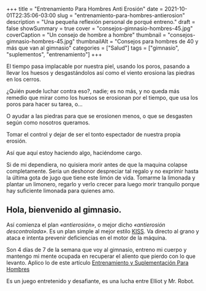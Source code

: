 +++
title = "Entrenamiento Para Hombres Anti Erosión"
date = 2021-10-01T22:35:06-03:00
slug = "entrenamiento-para-hombres-antierosion"
description = "Una pequeña reflexión personal de porqué entreno."
draft = false
showSummary = true
cover = "consejos-gimnasio-hombres-45.jpg"
coverCaption = "Un consejo de hombre a hombre"
thumbnail = "consejos-gimnasio-hombres-45.jpg"
thumbnailAlt = "Consejos para hombres de 40 y más que van al gimnasio"
categories = ["Salud"]
tags = ["gimnasio", "suplementos", "entrenamiento"]
+++

El tiempo pasa implacable por nuestra piel, usando los poros, pasando a llevar los huesos y desgastándolos así como el viento erosiona las piedras en los cerros.

¿Quién puede luchar contra eso?, nadie; es no más, y no queda más remedio que mirar como los huesos se erosionan por el tiempo, que usa los poros para hacer su tarea, o...

O ayudar a las piedras para que se erosionen menos, o que se desgasten según como nosotros queramos.

Tomar el control y dejar de ser el tonto espectador de nuestra propia erosión.

Así que aquí estoy haciendo algo, haciéndome cargo.

Si de mi dependiera, no quisiera morir antes de que la maquina colapse completamente. Sería un deshonor despreciar tal regalo y no exprimir hasta la última gota de jugo que tiene este limón de vida. Tomarme la limonada y plantar un limonero, regarlo y verlo crecer para luego morir tranquilo porque hay suficiente limonada para quienes amo.

## Hola, bienvenido al gimnasio.
Así comienza el plan *«antierosión»*, o mejor dicho *«antierosión descontrolada»*. Es un plan simple al mejor estilo [KISS](https://es.wikipedia.org/wiki/Principio_KISS). Va directo al grano y ataca e intenta prevenir deficiencias en el motor de la máquina.

Son 4 días de 7 de la semana que voy al gimnasio, entreno mi cuerpo y mantengo mi mente ocupada en recuperar el aliento que pierdo con lo que levanto. Aplico lo de este artículo  [Entrenamiento y Suplementación Para Hombres](https://tyl3r.co/entrenamiento-y-suplementos-para-hombres-de-40-anos/)

Es un juego entretenido y desafiante, es una lucha entre Elliot y Mr. Robot.


